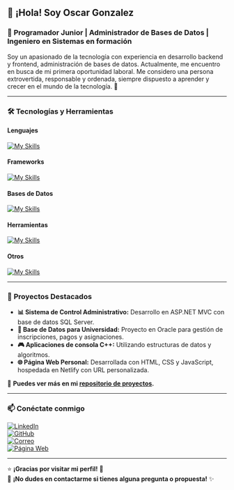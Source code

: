 ## 👋 ¡Hola! Soy Oscar Gonzalez  
### 🚀 **Programador Junior** | **Administrador de Bases de Datos** | **Ingeniero en Sistemas en formación**  

Soy un apasionado de la tecnología con experiencia en desarrollo backend y frontend, administración de bases de datos. Actualmente, me encuentro en busca de mi primera oportunidad laboral. Me considero una persona extrovertida, responsable y ordenada, siempre dispuesto a aprender y crecer en el mundo de la tecnología. 🌱

---

### 🛠️ **Tecnologías y Herramientas**

#### **Lenguajes**  
[![My Skills](https://skillicons.dev/icons?i=cpp,cs,java,js)](https://skillicons.dev)  

#### **Frameworks**  
[![My Skills](https://skillicons.dev/icons?i=dotnet,bootstrap,react)](https://skillicons.dev)  

#### **Bases de Datos**  
[![My Skills](https://skillicons.dev/icons?i=mysql,mongodb)](https://skillicons.dev)  

#### **Herramientas**  
[![My Skills](https://skillicons.dev/icons?i=git,postman,vscode)](https://skillicons.dev)  

#### **Otros**  
[![My Skills](https://skillicons.dev/icons?i=html,css)](https://skillicons.dev)  

---

### 📌 **Proyectos Destacados**

- **📊 Sistema de Control Administrativo:** Desarrollo en ASP.NET MVC con base de datos SQL Server.  
- **🏫 Base de Datos para Universidad:** Proyecto en Oracle para gestión de inscripciones, pagos y asignaciones.  
- **🎮 Aplicaciones de consola C++:** Utilizando estructuras de datos y algoritmos.  
- **🌐 Página Web Personal:** Desarrollada con HTML, CSS y JavaScript, hospedada en Netlify con URL personalizada.  

🔗 **Puedes ver más en mi [repositorio de proyectos](https://github.com/ogonzalez-2021370).**

---

### 📫 **Conéctate conmigo**

[![LinkedIn](https://img.shields.io/badge/LinkedIn-0077B5?style=for-the-badge&logo=linkedin&logoColor=white)](https://www.linkedin.com/in/oscar-ren%C3%A9-gonzalez/)  
[![GitHub](https://img.shields.io/badge/GitHub-181717?style=for-the-badge&logo=github&logoColor=white)](https://github.com/ogonzalez-2021370)  
[![Correo](https://img.shields.io/badge/Gmail-D14836?style=for-the-badge&logo=gmail&logoColor=white)](mailto:gonzalezoscar.r28@gmail.com)  
[![Página Web](https://img.shields.io/badge/Web-oscargonzalez.netlify.app-4285F4?style=for-the-badge&logo=google-chrome&logoColor=white)](https://oscargonzalez.netlify.app)   

---

⭐ **¡Gracias por visitar mi perfil!** 🚀  
🌟 **¡No dudes en contactarme si tienes alguna pregunta o propuesta!** ✨
